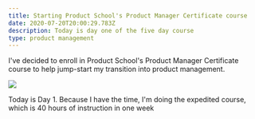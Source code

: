 ```yaml
---
title: Starting Product School's Product Manager Certificate course
date: 2020-07-20T20:00:29.783Z
description: Today is day one of the five day course
type: product management
---
```

I've decided to enroll in Product School's Product Manager Certificate course to help jump-start my transition into product management.

![](/img/screen-shot-2020-07-20-at-5.19.25-pm.png)

Today is Day 1. Because I have the time, I'm doing the expedited course, which is 40 hours of instruction in one week